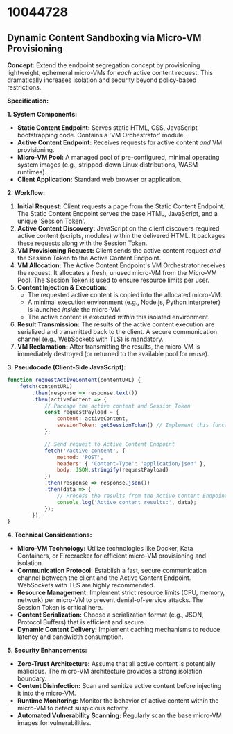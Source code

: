 # 10044728

## Dynamic Content Sandboxing via Micro-VM Provisioning

**Concept:** Extend the endpoint segregation concept by provisioning lightweight, ephemeral micro-VMs for *each* active content request. This dramatically increases isolation and security beyond policy-based restrictions.

**Specification:**

**1. System Components:**

*   **Static Content Endpoint:** Serves static HTML, CSS, JavaScript bootstrapping code. Contains a 'VM Orchestrator' module.
*   **Active Content Endpoint:** Receives requests for active content *and* VM provisioning.
*   **Micro-VM Pool:** A managed pool of pre-configured, minimal operating system images (e.g., stripped-down Linux distributions, WASM runtimes).
*   **Client Application:** Standard web browser or application.

**2. Workflow:**

1.  **Initial Request:** Client requests a page from the Static Content Endpoint. The Static Content Endpoint serves the base HTML, JavaScript, and a unique 'Session Token'.
2.  **Active Content Discovery:**  JavaScript on the client discovers required active content (scripts, modules) within the delivered HTML. It packages these requests along with the Session Token.
3.  **VM Provisioning Request:** Client sends the active content request *and* the Session Token to the Active Content Endpoint.
4.  **VM Allocation:** The Active Content Endpoint's VM Orchestrator receives the request. It allocates a fresh, unused micro-VM from the Micro-VM Pool.  The Session Token is used to ensure resource limits per user.
5.  **Content Injection & Execution:**
    *   The requested active content is copied into the allocated micro-VM.
    *   A minimal execution environment (e.g., Node.js, Python interpreter) is launched *inside* the micro-VM.
    *   The active content is executed *within* this isolated environment.
6.  **Result Transmission:** The results of the active content execution are serialized and transmitted back to the client. A secure communication channel (e.g., WebSockets with TLS) is mandatory.
7.  **VM Reclamation:** After transmitting the results, the micro-VM is immediately destroyed (or returned to the available pool for reuse).

**3.  Pseudocode (Client-Side JavaScript):**

```javascript
function requestActiveContent(contentURL) {
    fetch(contentURL)
        .then(response => response.text())
        .then(activeContent => {
            // Package the active content and Session Token
            const requestPayload = {
                content: activeContent,
                sessionToken: getSessionToken() // Implement this function
            };

            // Send request to Active Content Endpoint
            fetch('/active-content', {
                method: 'POST',
                headers: { 'Content-Type': 'application/json' },
                body: JSON.stringify(requestPayload)
            })
            .then(response => response.json())
            .then(data => {
                // Process the results from the Active Content Endpoint
                console.log('Active content results:', data);
            });
        });
}

```

**4.  Technical Considerations:**

*   **Micro-VM Technology:** Utilize technologies like Docker, Kata Containers, or Firecracker for efficient micro-VM provisioning and isolation.
*   **Communication Protocol:**  Establish a fast, secure communication channel between the client and the Active Content Endpoint.  WebSockets with TLS are highly recommended.
*   **Resource Management:** Implement strict resource limits (CPU, memory, network) per micro-VM to prevent denial-of-service attacks. The Session Token is critical here.
*   **Content Serialization:** Choose a serialization format (e.g., JSON, Protocol Buffers) that is efficient and secure.
*   **Dynamic Content Delivery:** Implement caching mechanisms to reduce latency and bandwidth consumption.

**5. Security Enhancements:**

*   **Zero-Trust Architecture:**  Assume that all active content is potentially malicious. The micro-VM architecture provides a strong isolation boundary.
*   **Content Disinfection:**  Scan and sanitize active content before injecting it into the micro-VM.
*   **Runtime Monitoring:**  Monitor the behavior of active content within the micro-VM to detect suspicious activity.
*   **Automated Vulnerability Scanning:** Regularly scan the base micro-VM images for vulnerabilities.